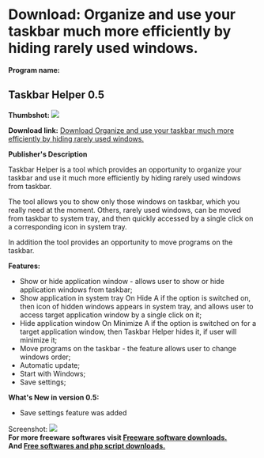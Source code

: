 # Download: Organize and use your taskbar much more efficiently by hiding rarely used windows.

**Program name:**

## Taskbar Helper 0.5

  
**Thumbshot:** ![](http://www.freewarefiles.com/screenshot/taskbarhlpr_md.gif)   
  
**Download link:** [Download Organize and use your taskbar much more efficiently by hiding rarely used windows.](http://freesoftwares.boysofts.com/Taskbar-Helper_program_53552.html)  
  


**Publisher's Description**  
  


Taskbar Helper is a tool which provides an opportunity to organize your taskbar and use it much more efficiently by hiding rarely used windows from taskbar. 

The tool allows you to show only those windows on taskbar, which you really need at the moment. Others, rarely used windows, can be moved from taskbar to system tray, and then quickly accessed by a single click on a corresponding icon in system tray.

In addition the tool provides an opportunity to move programs on the taskbar. 

**Features:**

  * Show or hide application window - allows user to show or hide application windows from taskbar; 
  * Show application in system tray On Hide A if the option is switched on, then icon of hidden windows appears in system tray, and allows user to access target application window by a single click on it; 
  * Hide application window On Minimize A if the option is switched on for a target application window, then Taskbar Helper hides it, if user will minimize it; 
  * Move programs on the taskbar - the feature allows user to change windows order; 
  * Automatic update; 
  * Start with Windows; 
  * Save settings; 

**What's New in version 0.5:**

  * Save settings feature was added 

  
  
Screenshot: ![](http://www.freewarefiles.com/screenshot/taskbarhlpr.gif)   
**For more freeware softwares visit [Freeware software downloads.](http://freesoftwares.boysofts.com/)**   
**And [Free softwares and php script downloads.](http://www.boysofts.com/)**
